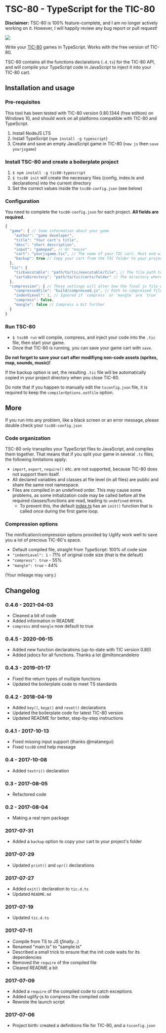 # TSC-80 - TypeScript for the TIC-80

**Disclaimer:** TSC-80 is 100% feature-complete, and I am no longer actively working on it. However, I will happily review any bug report or pull request!

![](logo.png)

Write your [TIC-80](https://tic.computer/) games in TypeScript. Works with the free version of TIC-80.

TSC-80 contains all the functions declarations (`.d.ts`) for the TIC-80 API, and will compile your TypeScript code in JavaScript to inject it into your TIC-80 cart.

## Installation and usage

### Pre-requisites

This tool has been tested with TIC-80 version 0.80.1344 (free edition) on Windows 10, and should work on all platforms compatible with TIC-80 and TypeScript.

1. Install NodeJS LTS
2. Install TypeScript (`npm install -g typescript`)
3. Create and save an empty JavaScript game in TIC-80 (`new js` then `save yourjsgame`)

### Install TSC-80 and create a boilerplate project

1. `$ npm install -g tic80-typescript`
2. `$ tsc80 init` will create the necessary files (config, index.ts and declarations) into the current directory
3. Set the correct values inside the `tsc80-config.json` (see below)

### Configuration

You need to complete the `tsc80-config.json` for each project. **All fields are required.**

```js
{
  "game": { // Some information about your game
    "author": "game developer",
    "title": "Your cart's title",
    "desc": "short description",
    "input": "gamepad", // Or "mouse"
    "cart": "yourjsgame.tic", // The name of your TIC cart. Must end with ".tic"
    "backup": true // Copy your cart from the TIC folder to your project folder. Backup it with git!
  },
  "tic": {
    "ticExecutable": "path/to/tic/executable/file", // The file path to your TIC executable.
    "cartsDirectory": "path/to/tic/carts/folder" // The directory where TIC stores its carts. Accessible from TIC with the "folder" command
  },
  "compression": { // These settings will alter how the final js file will look like
    "compressedFile": "build/compressed.js", // Path to compressed file. You should not have to change this.
    "indentLevel": 1, // Ignored if `compress` or `mangle` are `true`
    "compress": false,
    "mangle": false // Compress a bit further
  }
}
```

### Run TSC-80

- `$ tsc80 run` will compile, compress, and inject your code into the `.tic` file, then start your game.
- Once that TIC-80 is running, you can save your game cart with `save`.

**Do not forget to save your cart after modifiyng non-code assets (sprites, map, sounds, music)!**

If the backup option is set, the resulting `.tic` file will be automatically copied in your project directory when you close TIC-80.

Do note that if you happen to manually edit the `tsconfig.json` file, it is required to keep the `compilerOptions.outFile` option.

## More

If you run into any problem, like a black screen or an error message, please double check your `tsc80-config.json`

### Code organization

TSC-80 only transpiles your TypeScript files to JavaScript, and compiles them together. That means that if you split your game in several `.ts` files, the following limitations apply:

- `import`, `export`, `require()` etc. are not supported, because TIC-80 does not support them itself.
- All declared variables and classes at file level (in all files) are public and share the same root namespace.
- Files are compiled in an undefined order. This may cause some problems, as some initialization code may be called before all the required classes/functions are read, leading to `undefined` errors.
  - To prevent this, the default [index.ts](https://github.com/scambier/tic80-typescript/blob/master/tocopy/index.ts) has an `init()` function that is called once during the first game loop.

### Compression options

The minification/compression options provided by Uglify work well to save you a lot of precious TIC-80's space.

- Default compiled file, straight from TypeScript: 100% of code size
- `"indentLevel": 1` - 71% of original code size (that is the default)
- `"compress": true` - 55%
- `"mangle": true` - 44%

(Your mileage may vary.)

## Changelog

### 0.4.6 - 2021-04-03

- Cleaned a bit of code
- Added information in README
- `compress` and `mangle` now default to true

### 0.4.5 - 2020-06-15

- Added new function declarations (up-to-date with TIC version 0.80)
- Added jsdocs for all functions. Thanks a lot @miltoncandelero

### 0.4.3 - 2019-01-17

- Fixed the return types of multiple functions
- Updated the boilerplate code to meet TS standards

### 0.4.2 - 2018-04-19

- Added `key()`, `keyp()` and `reset()` declarations
- Updated the boilerplate code for latest TIC-80 version
- Updated README for better, step-by-step instructions

### 0.4.1 - 2017-10-13

- Fixed missing input support (thanks @matanegui)
- Fixed `tsc80` cmd help message

### 0.4 - 2017-10-08

- Added `textri()` declaration

### 0.3 - 2017-08-05

- Refactored code

### 0.2 - 2017-08-04

- Making a real npm package

### 2017-07-31

- Added a `backup` option to copy your cart to your project's folder

### 2017-07-29

- Updated `print()` and `spr()` declarations

### 2017-07-27

- Added `exit()` declaration to `tic.d.ts`
- Updated `README.md`

### 2017-07-19

- Updated `tic.d.ts`

### 2017-07-11

- Compile from TS to JS (*finally...*)
- Renamed "main.ts" to "sample.ts"
- Described a small trick to ensure that the init code waits for its dependencies
- Removed the `require` of the compiled file
- Cleared README a bit

### 2017-07-09

- Added a `require` of the compiled code to catch exceptions
- Added uglify-js to compress the compiled code
- Rewrote the launch script

### 2017-07-06

- Project birth: created a definitions file for TIC-80, and a `tsconfig.json`
